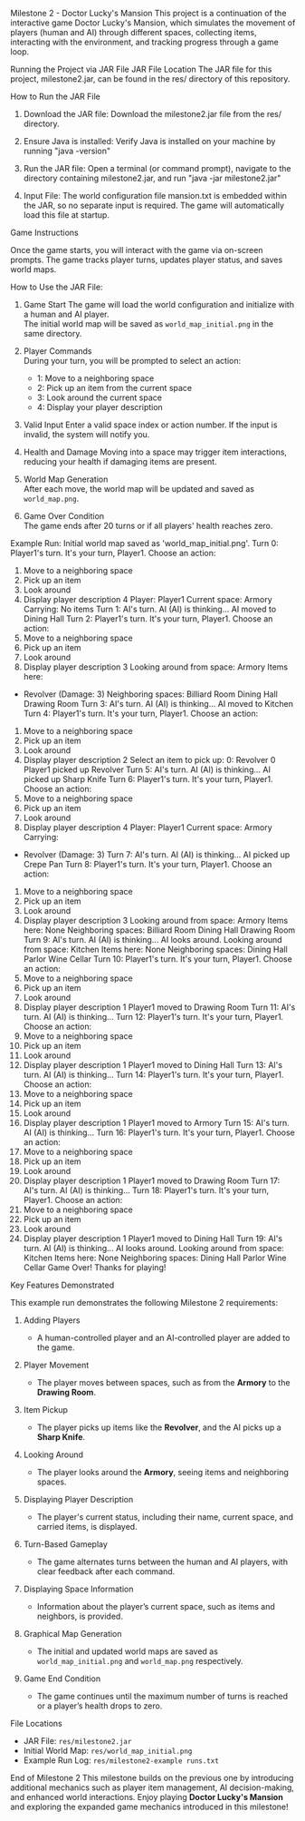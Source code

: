 Milestone 2 - Doctor Lucky's Mansion
This project is a continuation of the interactive game Doctor Lucky's Mansion, which simulates the movement of players (human and AI) through different spaces, collecting items, interacting with the environment, and tracking progress through a game loop.

Running the Project via JAR File
JAR File Location
The JAR file for this project, milestone2.jar, can be found in the res/ directory of this repository.

How to Run the JAR File
1. Download the JAR file: Download the milestone2.jar file from the res/ directory.

2. Ensure Java is installed: Verify Java is installed on your machine by running "java -version"

3. Run the JAR file: Open a terminal (or command prompt), navigate to the directory containing milestone2.jar, and run "java -jar milestone2.jar"

4. Input File: The world configuration file mansion.txt is embedded within the JAR, so no separate input is required. The game will automatically load this file at startup.



Game Instructions

Once the game starts, you will interact with the game via on-screen prompts. The game tracks player turns, updates player status, and saves world maps.

How to Use the JAR File:
1. Game Start
   The game will load the world configuration and initialize with a human and AI player.  
   The initial world map will be saved as `world_map_initial.png` in the same directory.

2. Player Commands  
   During your turn, you will be prompted to select an action:
   - 1: Move to a neighboring space
   - 2: Pick up an item from the current space
   - 3: Look around the current space
   - 4: Display your player description

3. Valid Input
   Enter a valid space index or action number. If the input is invalid, the system will notify you.

4. Health and Damage 
   Moving into a space may trigger item interactions, reducing your health if damaging items are present.

5. World Map Generation  
   After each move, the world map will be updated and saved as `world_map.png`.

6. Game Over Condition  
   The game ends after 20 turns or if all players' health reaches zero.


Example Run:
Initial world map saved as 'world_map_initial.png'.
Turn 0: Player1's turn.
It's your turn, Player1. Choose an action:
1. Move to a neighboring space
2. Pick up an item
3. Look around
4. Display player description
4
Player: Player1
Current space: Armory
Carrying: No items
Turn 1: AI's turn.
AI (AI) is thinking...
AI moved to Dining Hall
Turn 2: Player1's turn.
It's your turn, Player1. Choose an action:
1. Move to a neighboring space
2. Pick up an item
3. Look around
4. Display player description
3
Looking around from space: Armory
Items here: 
 - Revolver (Damage: 3)
Neighboring spaces: Billiard Room Dining Hall Drawing Room 
Turn 3: AI's turn.
AI (AI) is thinking...
AI moved to Kitchen
Turn 4: Player1's turn.
It's your turn, Player1. Choose an action:
1. Move to a neighboring space
2. Pick up an item
3. Look around
4. Display player description
2
Select an item to pick up:
0: Revolver
0
Player1 picked up Revolver
Turn 5: AI's turn.
AI (AI) is thinking...
AI picked up Sharp Knife
Turn 6: Player1's turn.
It's your turn, Player1. Choose an action:
1. Move to a neighboring space
2. Pick up an item
3. Look around
4. Display player description
4
Player: Player1
Current space: Armory
Carrying:
 - Revolver (Damage: 3)
Turn 7: AI's turn.
AI (AI) is thinking...
AI picked up Crepe Pan
Turn 8: Player1's turn.
It's your turn, Player1. Choose an action:
1. Move to a neighboring space
2. Pick up an item
3. Look around
4. Display player description
3
Looking around from space: Armory
Items here: None
Neighboring spaces: Billiard Room Dining Hall Drawing Room 
Turn 9: AI's turn.
AI (AI) is thinking...
AI looks around.
Looking around from space: Kitchen
Items here: None
Neighboring spaces: Dining Hall Parlor Wine Cellar 
Turn 10: Player1's turn.
It's your turn, Player1. Choose an action:
1. Move to a neighboring space
2. Pick up an item
3. Look around
4. Display player description
1
Player1 moved to Drawing Room
Turn 11: AI's turn.
AI (AI) is thinking...
Turn 12: Player1's turn.
It's your turn, Player1. Choose an action:
1. Move to a neighboring space
2. Pick up an item
3. Look around
4. Display player description
1
Player1 moved to Dining Hall
Turn 13: AI's turn.
AI (AI) is thinking...
Turn 14: Player1's turn.
It's your turn, Player1. Choose an action:
1. Move to a neighboring space
2. Pick up an item
3. Look around
4. Display player description
1
Player1 moved to Armory
Turn 15: AI's turn.
AI (AI) is thinking...
Turn 16: Player1's turn.
It's your turn, Player1. Choose an action:
1. Move to a neighboring space
2. Pick up an item
3. Look around
4. Display player description
1
Player1 moved to Drawing Room
Turn 17: AI's turn.
AI (AI) is thinking...
Turn 18: Player1's turn.
It's your turn, Player1. Choose an action:
1. Move to a neighboring space
2. Pick up an item
3. Look around
4. Display player description
1
Player1 moved to Dining Hall
Turn 19: AI's turn.
AI (AI) is thinking...
AI looks around.
Looking around from space: Kitchen
Items here: None
Neighboring spaces: Dining Hall Parlor Wine Cellar 
Game Over! Thanks for playing!

Key Features Demonstrated

This example run demonstrates the following Milestone 2 requirements:

1. Adding Players  
   - A human-controlled player and an AI-controlled player are added to the game.

2. Player Movement  
   - The player moves between spaces, such as from the **Armory** to the **Drawing Room**.

3. Item Pickup  
   - The player picks up items like the **Revolver**, and the AI picks up a **Sharp Knife**.

4. Looking Around  
   - The player looks around the **Armory**, seeing items and neighboring spaces.

5. Displaying Player Description  
   - The player's current status, including their name, current space, and carried items, is displayed.

6. Turn-Based Gameplay 
   - The game alternates turns between the human and AI players, with clear feedback after each command.

7. Displaying Space Information  
   - Information about the player’s current space, such as items and neighbors, is provided.

8. Graphical Map Generation  
   - The initial and updated world maps are saved as `world_map_initial.png` and `world_map.png` respectively.

9. Game End Condition 
   - The game continues until the maximum number of turns is reached or a player’s health drops to zero.

File Locations
- JAR File: `res/milestone2.jar`
- Initial World Map: `res/world_map_initial.png`
- Example Run Log: `res/milestone2-example runs.txt`


End of Milestone 2
This milestone builds on the previous one by introducing additional mechanics such as player item management, AI decision-making, and enhanced world interactions.
Enjoy playing **Doctor Lucky's Mansion** and exploring the expanded game mechanics introduced in this milestone!

